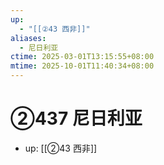 ```yaml
---
up:
  - "[[②43 西非]]"
aliases:
  - 尼日利亚
ctime: 2025-03-01T13:15:55+08:00
mtime: 2025-10-01T11:40:34+08:00
---
```


# ②437 尼日利亚

- up: [[②43 西非]]
